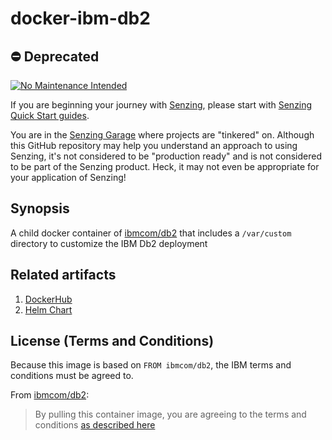 # docker-ibm-db2

## :no_entry: Deprecated

[![No Maintenance Intended](http://unmaintained.tech/badge.svg)](http://unmaintained.tech/)

If you are beginning your journey with [Senzing],
please start with [Senzing Quick Start guides].

You are in the [Senzing Garage] where projects are "tinkered" on.
Although this GitHub repository may help you understand an approach to using Senzing,
it's not considered to be "production ready" and is not considered to be part of the Senzing product.
Heck, it may not even be appropriate for your application of Senzing!

## Synopsis

A child docker container of [ibmcom/db2]
that includes a `/var/custom` directory to customize the IBM Db2 deployment

## Related artifacts

1. [DockerHub]
1. [Helm Chart]

## License (Terms and Conditions)

Because this image is based on `FROM ibmcom/db2`, the IBM terms and conditions must be agreed to.

From [ibmcom/db2]:

> By pulling this container image, you are agreeing to the terms and conditions
> [as described here]

[as described here]: https://www-03.ibm.com/software/sla/sladb.nsf/displaylis/1E8460F5B5EBE0EB85258427002C656B?OpenDocument
[DockerHub]: https://hub.docker.com/r/senzing/ibm-db2
[Helm Chart]: https://github.com/senzing-garage/charts/tree/main/charts/senzing-ibm-db2
[ibmcom/db2]: https://hub.docker.com/r/ibmcom/db2
[Senzing Garage]: https://github.com/senzing-garage
[Senzing Quick Start guides]: https://docs.senzing.com/quickstart/
[Senzing]: https://senzing.com/
